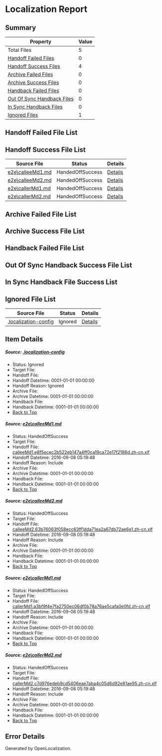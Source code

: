 # <a name='report-top'></a> Localization Report

## Summary
 Property | Value 
 -------- | ----- 
 Total Files | 5
[ Handoff Failed Files ](#handoff-failed-list)| 0
[ Handoff Success Files ](#handoff-success-list)| 4
[ Archive Failed Files ](#archive-failed-list)| 0
[ Archive Success Files ](#archive-success-list)| 0
[ Handback Failed Files ](#handback-failed-list)| 0
[ Out Of Sync Handback Files ](#outofsync-handback-success-list)| 0
[ In Sync Handback Files ](#insync-handback-success-list)| 0
[ Ignored Files ](#ignored-list)| 1

## <a name='handoff-failed-list'></a> Handoff Failed File List

## <a name='handoff-success-list'></a> Handoff Success File List
 Source File | Status | Details 
 ----------- | ------ | ------- 
 [e2e\calleeMd1.md](https://github.com/OpenLocalizationTestOrg/ol-test0/blob/e31144ef2dc3190c3d490f25c754d539cb6cd289/e2e/calleeMd1.md) | HandedOffSuccess | [Details](#663e16a1aeb856dd3536cbea215df93866bf22211)
 [e2e\calleeMd2.md](https://github.com/OpenLocalizationTestOrg/ol-test0/blob/e31144ef2dc3190c3d490f25c754d539cb6cd289/e2e/calleeMd2.md) | HandedOffSuccess | [Details](#1997fb1fa4b43d6c699af66b3ed93a3425ce8f5d2)
 [e2e\callerMd1.md](https://github.com/OpenLocalizationTestOrg/ol-test0/blob/e31144ef2dc3190c3d490f25c754d539cb6cd289/e2e/callerMd1.md) | HandedOffSuccess | [Details](#23776f7cded907364ce3fa4bee2238382be938083)
 [e2e\callerMd2.md](https://github.com/OpenLocalizationTestOrg/ol-test0/blob/e31144ef2dc3190c3d490f25c754d539cb6cd289/e2e/callerMd2.md) | HandedOffSuccess | [Details](#f5e88349b0e60a6fc4adc11f21c24c0a8ab2e0274)

## <a name='archive-failed-list'></a> Archive Failed File List

## <a name='archive-success-list'></a> Archive Success File List

## <a name='handback-failed-list'></a> Handback Failed File List

## <a name='outofsync-handback-success-list'></a> Out Of Sync Handback Success File List

## <a name='insync-handback-success-list'></a> In Sync Handback File Success List

## <a name='ignored-list'></a> Ignored File List
 Source File | Status | Details 
 ----------- | ------ | ------- 
 [.localization-config](https://github.com/OpenLocalizationTestOrg/ol-test0/blob/e31144ef2dc3190c3d490f25c754d539cb6cd289/.localization-config) | Ignored | [Details](#3d4f252ac210baf56311d7e97dcc2db10974dbd20)

## Item Details
##### <a name='3d4f252ac210baf56311d7e97dcc2db10974dbd20'></a> Source: [.localization-config](https://github.com/OpenLocalizationTestOrg/ol-test0/blob/e31144ef2dc3190c3d490f25c754d539cb6cd289/.localization-config)
* Status: Ignored
* Target File: 
* Handoff File: 
* Handoff Datetime: 0001-01-01 00:00:00
* Handoff Reason: Ignored
* Archive File: 
* Archive Datetime: 0001-01-01 00:00:00
* Handback File: 
* Handback Datetime: 0001-01-01 00:00:00
* [Back to Top](#report-top)

##### <a name='663e16a1aeb856dd3536cbea215df93866bf22211'></a> Source: [e2e\calleeMd1.md](https://github.com/OpenLocalizationTestOrg/ol-test0/blob/e31144ef2dc3190c3d490f25c754d539cb6cd289/e2e/calleeMd1.md)
* Status: HandedOffSuccess
* Target File: 
* Handoff File: [calleeMd1.e8f5ecec2b522eb147a4ff0ca19ca72e17f2186d.zh-cn.xlf](https://github.com/OpenLocalizationTestOrg/ol-test0-handoff/blob/2bf9e8f8ba8276de8bf069d7cbe04285387ee6f0/ol-handoff/OpenLocalizationTestOrg/ol-test0-zhcn/ci/ht/calleeMd1.e8f5ecec2b522eb147a4ff0ca19ca72e17f2186d.zh-cn.xlf)
* Handoff Datetime: 2016-09-08 05:19:48
* Handoff Reason: Include
* Archive File: 
* Archive Datetime: 0001-01-01 00:00:00
* Handback File: 
* Handback Datetime: 0001-01-01 00:00:00
* [Back to Top](#report-top)

##### <a name='1997fb1fa4b43d6c699af66b3ed93a3425ce8f5d2'></a> Source: [e2e\calleeMd2.md](https://github.com/OpenLocalizationTestOrg/ol-test0/blob/e31144ef2dc3190c3d490f25c754d539cb6cd289/e2e/calleeMd2.md)
* Status: HandedOffSuccess
* Target File: 
* Handoff File: [calleeMd2.63b76063f058ecc63ff1dda71ea2a67db72ae6e1.zh-cn.xlf](https://github.com/OpenLocalizationTestOrg/ol-test0-handoff/blob/2bf9e8f8ba8276de8bf069d7cbe04285387ee6f0/ol-handoff/OpenLocalizationTestOrg/ol-test0-zhcn/ci/ht/calleeMd2.63b76063f058ecc63ff1dda71ea2a67db72ae6e1.zh-cn.xlf)
* Handoff Datetime: 2016-09-08 05:19:48
* Handoff Reason: Include
* Archive File: 
* Archive Datetime: 0001-01-01 00:00:00
* Handback File: 
* Handback Datetime: 0001-01-01 00:00:00
* [Back to Top](#report-top)

##### <a name='23776f7cded907364ce3fa4bee2238382be938083'></a> Source: [e2e\callerMd1.md](https://github.com/OpenLocalizationTestOrg/ol-test0/blob/e31144ef2dc3190c3d490f25c754d539cb6cd289/e2e/callerMd1.md)
* Status: HandedOffSuccess
* Target File: 
* Handoff File: [callerMd1.a3bf9f4e7fa2750ec06df0b78a76ae5cafa0e0fd.zh-cn.xlf](https://github.com/OpenLocalizationTestOrg/ol-test0-handoff/blob/2bf9e8f8ba8276de8bf069d7cbe04285387ee6f0/ol-handoff/OpenLocalizationTestOrg/ol-test0-zhcn/ci/ht/callerMd1.a3bf9f4e7fa2750ec06df0b78a76ae5cafa0e0fd.zh-cn.xlf)
* Handoff Datetime: 2016-09-08 05:19:48
* Handoff Reason: Include
* Archive File: 
* Archive Datetime: 0001-01-01 00:00:00
* Handback File: 
* Handback Datetime: 0001-01-01 00:00:00
* [Back to Top](#report-top)

##### <a name='f5e88349b0e60a6fc4adc11f21c24c0a8ab2e0274'></a> Source: [e2e\callerMd2.md](https://github.com/OpenLocalizationTestOrg/ol-test0/blob/e31144ef2dc3190c3d490f25c754d539cb6cd289/e2e/callerMd2.md)
* Status: HandedOffSuccess
* Target File: 
* Handoff File: [callerMd2.c7d976edeb9cd5406eae7aba4c05d6d92e81ae95.zh-cn.xlf](https://github.com/OpenLocalizationTestOrg/ol-test0-handoff/blob/2bf9e8f8ba8276de8bf069d7cbe04285387ee6f0/ol-handoff/OpenLocalizationTestOrg/ol-test0-zhcn/ci/ht/callerMd2.c7d976edeb9cd5406eae7aba4c05d6d92e81ae95.zh-cn.xlf)
* Handoff Datetime: 2016-09-08 05:19:48
* Handoff Reason: Include
* Archive File: 
* Archive Datetime: 0001-01-01 00:00:00
* Handback File: 
* Handback Datetime: 0001-01-01 00:00:00
* [Back to Top](#report-top)


## Error Details

Generated by OpenLocalization.
